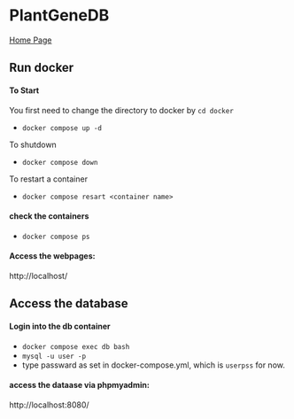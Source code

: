 # PlantGeneDB
[Home Page](https://ainilaha.github.io/PlantGeneDB/)

## Run docker

#### To Start

You first need to change the directory to docker by `cd docker`
- `docker compose up -d `

To shutdown
- `docker compose down`

To restart a container

- `docker compose resart <container name>`

#### check the containers

- `docker compose ps`

#### Access the webpages:
 http://localhost/


 ## Access the database

 #### Login into the db container

- `docker compose exec db bash`
- `mysql -u user -p` 
- type passward as set in docker-compose.yml, which is `userpss` for now.

#### access the dataase via phpmyadmin:

http://localhost:8080/